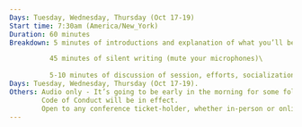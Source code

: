 ```yaml
---
Days: Tuesday, Wednesday, Thursday (Oct 17-19)
Start time: 7:30am (America/New_York)
Duration: 60 minutes
Breakdown: 5 minutes of introductions and explanation of what you’ll be writing.\

          45 minutes of silent writing (mute your microphones)\
          
          5-10 minutes of discussion of session, efforts, socialization.
Days: Tuesday, Wednesday, Thursday (Oct 17-19).
Others: Audio only - It’s going to be early in the morning for some folks.
        Code of Conduct will be in effect.
        Open to any conference ticket-holder, whether in-person or online.
---
```

